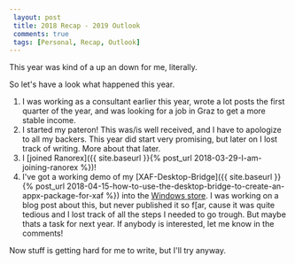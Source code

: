 ```yaml
---
 layout: post 
 title: 2018 Recap - 2019 Outlook
 comments: true
 tags: [Personal, Recap, Outlook]
---
```

This year was kind of a up an down for me, literally.

So let's have a look what happened this year.

1. I was working as a consultant earlier this year, wrote a lot posts the first quarter of the year, and was looking for a job in Graz to get a more stable income.
2. I started my pateron! This was/is well received, and I have to apologize to all my backers. This year did start very promising, but later on I lost track of writing. More about that later.
3. I [joined Ranorex]({{ site.baseurl }}{% post_url 2018-03-29-I-am-joining-ranorex %})!
4. I've got a working demo of my [XAF-Desktop-Bridge]({{ site.baseurl }}{% post_url 2018-04-15-how-to-use-the-desktop-bridge-to-create-an-appx-package-for-xaf %}) into the [Windows store](//www.microsoft.com/en-us/p/scissorsfeaturecenter/9n7lszbmn8vb). I was working on a blog post about this, but never published it so f[ar, cause it was quite tedious and I lost track of all the steps I needed to go trough. But maybe thats a task for next year. If anybody is interested, let me know in the comments!


Now stuff is getting hard for me to write, but I'll try anyway.

